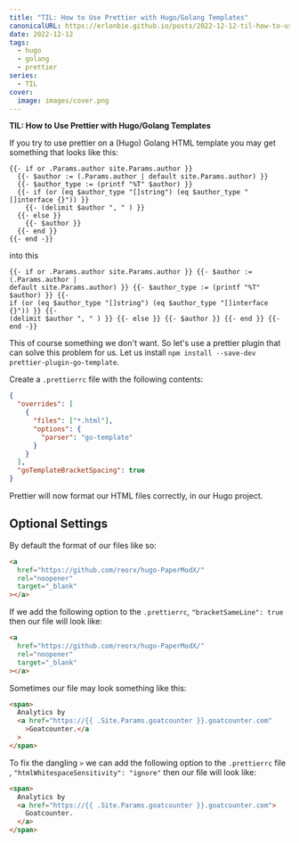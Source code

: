 ```yaml
---
title: "TIL: How to Use Prettier with Hugo/Golang Templates"
canonicalURL: https://erlonbie.github.io/posts/2022-12-12-til-how-to-use-prettier-with-hugo/golang-templates/
date: 2022-12-12
tags:
  - hugo
  - golang
  - prettier
series:
  - TIL
cover:
  image: images/cover.png
---
```


**TIL: How to Use Prettier with Hugo/Golang Templates**

If you try to use prettier on a (Hugo) Golang HTML template you may get something that looks like this:

```go-html-template
{{- if or .Params.author site.Params.author }}
  {{- $author := (.Params.author | default site.Params.author) }}
  {{- $author_type := (printf "%T" $author) }}
  {{- if (or (eq $author_type "[]string") (eq $author_type "[]interface {}")) }}
    {{- (delimit $author ", " ) }}
  {{- else }}
    {{- $author }}
  {{- end }}
{{- end -}}
```

into this

```go-html-template
{{- if or .Params.author site.Params.author }} {{- $author := (.Params.author |
default site.Params.author) }} {{- $author_type := (printf "%T" $author) }} {{-
if (or (eq $author_type "[]string") (eq $author_type "[]interface {}")) }} {{-
(delimit $author ", " ) }} {{- else }} {{- $author }} {{- end }} {{- end -}}
```

This of course something we don't want. So let's use a prettier plugin that can solve this problem for us.
Let us install `npm install --save-dev prettier-plugin-go-template`.

Create a `.prettierrc` file with the following contents:

```json
{
  "overrides": [
    {
      "files": ["*.html"],
      "options": {
        "parser": "go-template"
      }
    }
  ],
  "goTemplateBracketSpacing": true
}
```

Prettier will now format our HTML files correctly, in our Hugo project.

## Optional Settings

By default the format of our files like so:

```html
<a
  href="https://github.com/reorx/hugo-PaperModX/"
  rel="noopener"
  target="_blank"
></a>
```

If we add the following option to the `.prettierrc`, `"bracketSameLine": true` then our file will look like:

```html
<a
  href="https://github.com/reorx/hugo-PaperModX/"
  rel="noopener"
  target="_blank"
></a>
```

Sometimes our file may look something like this:

```html
<span>
  Analytics by
  <a href="https://{{ .Site.Params.goatcounter }}.goatcounter.com"
    >Goatcounter.</a
  >
</span>
```

To fix the dangling `>` we can add the following option to the `.prettierrc` file ,  `"htmlWhitespaceSensitivity": "ignore"` then our
file will look like:

```html
<span>
  Analytics by
  <a href="https://{{ .Site.Params.goatcounter }}.goatcounter.com">
    Goatcounter.
  </a>
</span>
```
